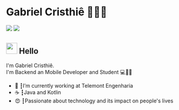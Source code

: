 # Gabriel Cristhiê 👨🏽‍💻
<a href="https://www.linkedin.com/in/gabriel-cristhi%C3%AA-bandeira-dos-santos-359b67115/"><img src="https://img.shields.io/badge/linkedin-0077B5.svg?style=for-the-badge&logo=linkedin&logoColor=white"></a>
<a href="mailto:gcristhie@hotmail.com"><img src="https://img.shields.io/badge/e‑mail-D14836.svg?style=for-the-badge&logo=GMail&logoColor=white"></a>

## <img src="https://media.giphy.com/media/1XajIZAH0vxKeCaci3/source.gif" width="30px"> Hello 
I'm Gabriel Cristhiê.<br>
I'm Backend an Mobile Developer and Student 💻📱✨

<ul>
  <li>🚀 ┇I’m currently working at Telemont Engenharia</li>
  <li>☕ ┇Java and Kotlin
  <li>😍 ┇Passionate about technology and its impact on people's lives</li>
</ul>
